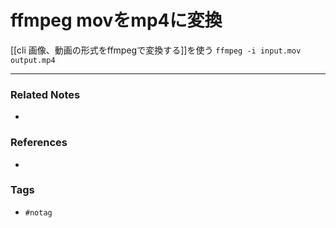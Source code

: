 # ffmpeg movをmp4に変換
[[cli 画像、動画の形式をffmpegで変換する]]を使う
`ffmpeg -i input.mov output.mp4`

---
### Related Notes
- 

### References
- 

### Tags
- `#notag`